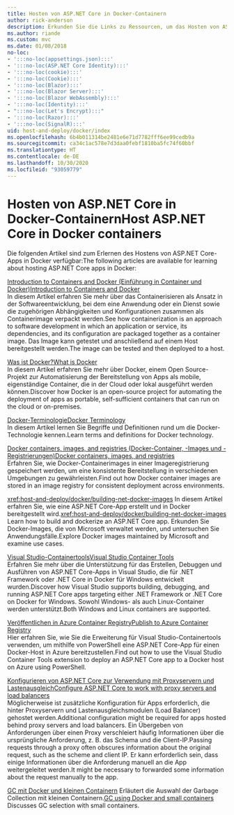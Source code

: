```yaml
---
title: Hosten von ASP.NET Core in Docker-Containern
author: rick-anderson
description: Erkunden Sie die Links zu Ressourcen, um das Hosten von ASP.NET Core-Apps in Docker-Containern zu erlernen.
ms.author: riande
ms.custom: mvc
ms.date: 01/08/2018
no-loc:
- ':::no-loc(appsettings.json):::'
- ':::no-loc(ASP.NET Core Identity):::'
- ':::no-loc(cookie):::'
- ':::no-loc(Cookie):::'
- ':::no-loc(Blazor):::'
- ':::no-loc(Blazor Server):::'
- ':::no-loc(Blazor WebAssembly):::'
- ':::no-loc(Identity):::'
- ":::no-loc(Let's Encrypt):::"
- ':::no-loc(Razor):::'
- ':::no-loc(SignalR):::'
uid: host-and-deploy/docker/index
ms.openlocfilehash: 6b4b011314be2481e6e71d7782fff6ee99cedb9a
ms.sourcegitcommit: ca34c1ac578e7d3daa0febf1810ba5fc74f60bbf
ms.translationtype: HT
ms.contentlocale: de-DE
ms.lasthandoff: 10/30/2020
ms.locfileid: "93059779"
---
```

# <a name="host-aspnet-core-in-docker-containers"></a><span data-ttu-id="3e390-103">Hosten von ASP.NET Core in Docker-Containern</span><span class="sxs-lookup"><span data-stu-id="3e390-103">Host ASP.NET Core in Docker containers</span></span>

<span data-ttu-id="3e390-104">Die folgenden Artikel sind zum Erlernen des Hostens von ASP.NET Core-Apps in Docker verfügbar:</span><span class="sxs-lookup"><span data-stu-id="3e390-104">The following articles are available for learning about hosting ASP.NET Core apps in Docker:</span></span>

[<span data-ttu-id="3e390-105">Introduction to Containers and Docker (Einführung in Container und Docker)</span><span class="sxs-lookup"><span data-stu-id="3e390-105">Introduction to Containers and Docker</span></span>](/dotnet/standard/microservices-architecture/container-docker-introduction/index)  
<span data-ttu-id="3e390-106">In diesem Artikel erfahren Sie mehr über das Containerisieren als Ansatz in der Softwareentwicklung, bei dem eine Anwendung oder ein Dienst sowie die zugehörigen Abhängigkeiten und Konfigurationen zusammen als Containerimage verpackt werden.</span><span class="sxs-lookup"><span data-stu-id="3e390-106">See how containerization is an approach to software development in which an application or service, its dependencies, and its configuration are packaged together as a container image.</span></span> <span data-ttu-id="3e390-107">Das Image kann getestet und anschließend auf einem Host bereitgestellt werden.</span><span class="sxs-lookup"><span data-stu-id="3e390-107">The image can be tested and then deployed to a host.</span></span>

[<span data-ttu-id="3e390-108">Was ist Docker?</span><span class="sxs-lookup"><span data-stu-id="3e390-108">What is Docker</span></span>](/dotnet/standard/microservices-architecture/container-docker-introduction/docker-defined)  
<span data-ttu-id="3e390-109">In diesem Artikel erfahren Sie mehr über Docker, einem Open Source-Projekt zur Automatisierung der Bereitstellung von Apps als mobile, eigenständige Container, die in der Cloud oder lokal ausgeführt werden können.</span><span class="sxs-lookup"><span data-stu-id="3e390-109">Discover how Docker is an open-source project for automating the deployment of apps as portable, self-sufficient containers that can run on the cloud or on-premises.</span></span>

[<span data-ttu-id="3e390-110">Docker-Terminologie</span><span class="sxs-lookup"><span data-stu-id="3e390-110">Docker Terminology</span></span>](/dotnet/standard/microservices-architecture/container-docker-introduction/docker-terminology)  
<span data-ttu-id="3e390-111">In diesem Artikel lernen Sie Begriffe und Definitionen rund um die Docker-Technologie kennen.</span><span class="sxs-lookup"><span data-stu-id="3e390-111">Learn terms and definitions for Docker technology.</span></span>

[<span data-ttu-id="3e390-112">Docker containers, images, and registries (Docker-Container, -Images und -Registrierungen)</span><span class="sxs-lookup"><span data-stu-id="3e390-112">Docker containers, images, and registries</span></span>](/dotnet/standard/microservices-architecture/container-docker-introduction/docker-containers-images-registries)  
<span data-ttu-id="3e390-113">Erfahren Sie, wie Docker-Containerimages in einer Imageregistrierung gespeichert werden, um eine konsistente Bereitstellung in verschiedenen Umgebungen zu gewährleisten.</span><span class="sxs-lookup"><span data-stu-id="3e390-113">Find out how Docker container images are stored in an image registry for consistent deployment across environments.</span></span>

<span data-ttu-id="3e390-114"><xref:host-and-deploy/docker/building-net-docker-images> In diesem Artikel erfahren Sie, wie eine ASP.NET Core-App erstellt und in Docker bereitgestellt wird.</span><span class="sxs-lookup"><span data-stu-id="3e390-114"><xref:host-and-deploy/docker/building-net-docker-images> Learn how to build and dockerize an ASP.NET Core app.</span></span> <span data-ttu-id="3e390-115">Erkunden Sie Docker-Images, die von Microsoft verwaltet werden, und untersuchen Sie Anwendungsfälle.</span><span class="sxs-lookup"><span data-stu-id="3e390-115">Explore Docker images maintained by Microsoft and examine use cases.</span></span>

[<span data-ttu-id="3e390-116">Visual Studio-Containertools</span><span class="sxs-lookup"><span data-stu-id="3e390-116">Visual Studio Container Tools</span></span>](xref:host-and-deploy/docker/visual-studio-tools-for-docker)  
<span data-ttu-id="3e390-117">Erfahren Sie mehr über die Unterstützung für das Erstellen, Debuggen und Ausführen von ASP.NET Core-Apps in Visual Studio, die für .NET Framework oder .NET Core in Docker für Windows entwickelt wurden.</span><span class="sxs-lookup"><span data-stu-id="3e390-117">Discover how Visual Studio supports building, debugging, and running ASP.NET Core apps targeting either .NET Framework or .NET Core on Docker for Windows.</span></span> <span data-ttu-id="3e390-118">Sowohl Windows- als auch Linux-Container werden unterstützt.</span><span class="sxs-lookup"><span data-stu-id="3e390-118">Both Windows and Linux containers are supported.</span></span>

[<span data-ttu-id="3e390-119">Veröffentlichen in Azure Container Registry</span><span class="sxs-lookup"><span data-stu-id="3e390-119">Publish to Azure Container Registry</span></span>](/azure/vs-azure-tools-docker-hosting-web-apps-in-docker)  
<span data-ttu-id="3e390-120">Hier erfahren Sie, wie Sie die Erweiterung für Visual Studio-Containertools verwenden, um mithilfe von PowerShell eine ASP.NET Core-App für einen Docker-Host in Azure bereitzustellen.</span><span class="sxs-lookup"><span data-stu-id="3e390-120">Find out how to use the Visual Studio Container Tools extension to deploy an ASP.NET Core app to a Docker host on Azure using PowerShell.</span></span>

[<span data-ttu-id="3e390-121">Konfigurieren von ASP.NET Core zur Verwendung mit Proxyservern und Lastenausgleich</span><span class="sxs-lookup"><span data-stu-id="3e390-121">Configure ASP.NET Core to work with proxy servers and load balancers</span></span>](xref:host-and-deploy/proxy-load-balancer)  
<span data-ttu-id="3e390-122">Möglicherweise ist zusätzliche Konfiguration für Apps erforderlich, die hinter Proxyservern und Lastenausgleichsmodulen (Load Balancer) gehostet werden.</span><span class="sxs-lookup"><span data-stu-id="3e390-122">Additional configuration might be required for apps hosted behind proxy servers and load balancers.</span></span> <span data-ttu-id="3e390-123">Ein Übergeben von Anforderungen über einen Proxy verschleiert häufig Informationen über die ursprüngliche Anforderung, z. B. das Schema und die Client-IP.</span><span class="sxs-lookup"><span data-stu-id="3e390-123">Passing requests through a proxy often obscures information about the original request, such as the scheme and client IP.</span></span> <span data-ttu-id="3e390-124">Er kann erforderlich sein, dass einige Informationen über die Anforderung manuell an die App weitergeleitet werden.</span><span class="sxs-lookup"><span data-stu-id="3e390-124">It might be necessary to forwarded some information about the request manually to the app.</span></span>

<span data-ttu-id="3e390-125">[GC mit Docker und kleinen Containern](xref:performance/memory#sc) Erläutert die Auswahl der Garbage Collection mit kleinen Containern.</span><span class="sxs-lookup"><span data-stu-id="3e390-125">[GC using Docker and small containers](xref:performance/memory#sc) Discusses GC selection with small containers.</span></span>